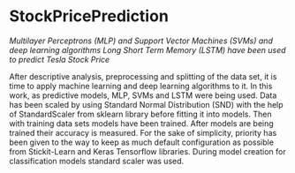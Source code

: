 # StockPricePrediction
*Multilayer Perceptrons (MLP) and Support Vector Machines (SVMs) and deep learning algorithms Long Short Term Memory (LSTM) have been used to predict Tesla Stock Price*


  After descriptive analysis, preprocessing and splitting of the data set, it is time to apply machine learning and deep learning algorithms to it. In this work, as predictive models, MLP, SVMs and LSTM were being used. Data has been scaled by using Standard Normal Distribution (SND) with the help of StandardScaler from sklearn library before fitting it into models. Then with training data sets models have been trained. After models are being trained their accuracy is measured.
	For the sake of simplicity, priority has been given to the way to keep as much default configuration as possible from Stickit-Learn and Keras Tensorflow libraries. During model creation for classification models standard scaler was used.
